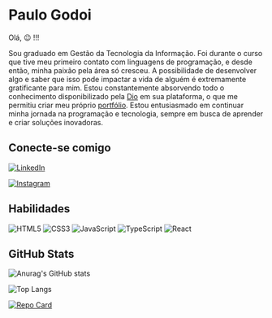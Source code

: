 # Paulo Godoi

Olá, 😉 !!!



Sou graduado em Gestão da Tecnologia da Informação. Foi durante o curso que tive meu primeiro contato com linguagens de programação, e desde então, minha paixão pela área só cresceu. A possibilidade de desenvolver algo e saber que isso pode impactar a vida de alguém é extremamente gratificante para mim. Estou constantemente absorvendo todo o conhecimento disponibilizado pela [Dio](https://www.dio.me/users/pauloh_godoi94) em sua plataforma, o que me permitiu criar meu próprio [portfólio](https://phgodoi.github.io/portfolio-github/). Estou entusiasmado em continuar minha jornada na programação e tecnologia, sempre em busca de aprender e criar soluções inovadoras.



## Conecte-se comigo

[![LinkedIn](https://img.shields.io/badge/LinkedIn-fff?style=for-the-badge&logo=linkedin&logoColor=0E76A8)](https://www.linkedin.com/in/ph-godoi/) 



[![Instagram](https://img.shields.io/badge/Instagram-fff?style=for-the-badge&logo=instagram)](https://www.instagram.com/ph_godoi/)



## Habilidades

![HTML5](https://img.shields.io/badge/HTML5-fff?style=for-the-badge&logo=html5) ![CSS3](https://img.shields.io/badge/CSS3-fff?style=for-the-badge&logo=css3&logoColor=264CE4) ![JavaScript](https://img.shields.io/badge/JavaScript-fff?style=for-the-badge&logo=javascript) ![TypeScript](https://img.shields.io/badge/TypeScript-fff?style=for-the-badge&logo=typescript) ![React](https://img.shields.io/badge/React-fff?style=for-the-badge&logo=react)



## GitHub Stats



![Anurag's GitHub stats](https://github-readme-stats.vercel.app/api?username=Phgodoi&theme=midnight-purple&show_icons=true)



![Top Langs](https://github-readme-stats.vercel.app/api/top-langs/?username=Phgodoi&theme=midnight-purple&layout=compact)



[![Repo Card](https://github-readme-stats.vercel.app/api/pin/?username=Phgodoi&repo=portfolio-github&&theme=midnight-purple)](https://github.com/Phgodoi/portfolio-github)
